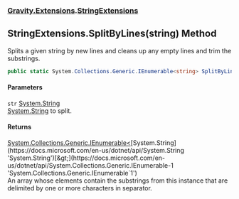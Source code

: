 ### [Gravity.Extensions](./Gravity-Extensions.md 'Gravity.Extensions').[StringExtensions](./Gravity-Extensions-StringExtensions.md 'Gravity.Extensions.StringExtensions')
## StringExtensions.SplitByLines(string) Method
Splits a given string by new lines and cleans up any empty lines and trim the substrings.  
```csharp
public static System.Collections.Generic.IEnumerable<string> SplitByLines(this string str);
```
#### Parameters
<a name='Gravity-Extensions-StringExtensions-SplitByLines(string)-str'></a>
`str` [System.String](https://docs.microsoft.com/en-us/dotnet/api/System.String 'System.String')  
[System.String](https://docs.microsoft.com/en-us/dotnet/api/System.String 'System.String') to split.  
  
#### Returns
[System.Collections.Generic.IEnumerable&lt;](https://docs.microsoft.com/en-us/dotnet/api/System.Collections.Generic.IEnumerable-1 'System.Collections.Generic.IEnumerable`1')[System.String](https://docs.microsoft.com/en-us/dotnet/api/System.String 'System.String')[&gt;](https://docs.microsoft.com/en-us/dotnet/api/System.Collections.Generic.IEnumerable-1 'System.Collections.Generic.IEnumerable`1')  
An array whose elements contain the substrings from this instance that are delimited by one or more characters in separator.  
